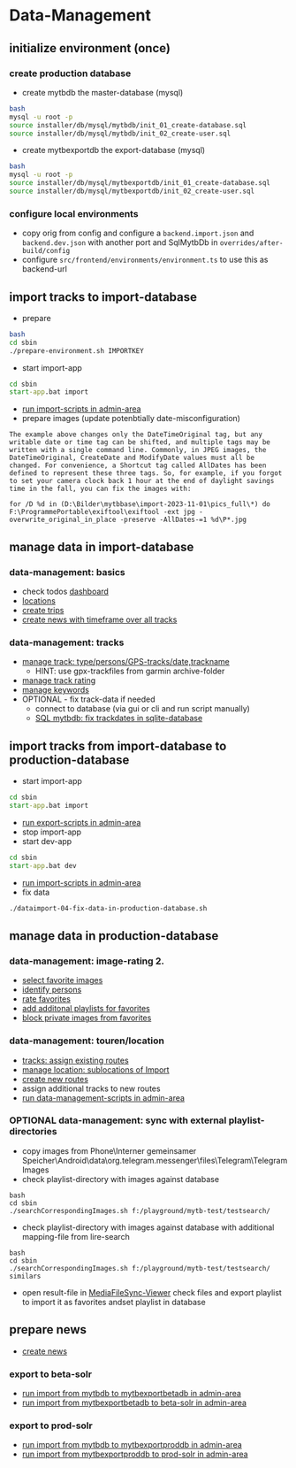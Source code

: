 # Data-Management

## initialize environment (once)

### create production database
- create mytbdb the master-database (mysql)
```bash
bash
mysql -u root -p 
source installer/db/mysql/mytbdb/init_01_create-database.sql
source installer/db/mysql/mytbdb/init_02_create-user.sql
```
- create mytbexportdb the export-database (mysql)
```bash
bash
mysql -u root -p 
source installer/db/mysql/mytbexportdb/init_01_create-database.sql
source installer/db/mysql/mytbexportdb/init_02_create-user.sql
``` 

### configure local environments
- copy orig from config and configure a ```backend.import.json``` and ```backend.dev.json``` with another port and SqlMytbDb in ```overrides/after-build/config```
- configure ```src/frontend/environments/environment.ts``` to use this as backend-url 

## import tracks to import-database
- prepare
```bash
bash
cd sbin
./prepare-environment.sh IMPORTKEY
```
- start import-app
```cmd
cd sbin
start-app.bat import
```
- [run import-scripts in admin-area](http://localhost:4001/mytbdev/de/#)
- prepare images (update potenbtially date-misconfiguration)
```
The example above changes only the DateTimeOriginal tag, but any writable date or time tag can be shifted, and multiple tags may be written with a single command line. Commonly, in JPEG images, the DateTimeOriginal, CreateDate and ModifyDate values must all be changed. For convenience, a Shortcut tag called AllDates has been defined to represent these three tags. So, for example, if you forgot to set your camera clock back 1 hour at the end of daylight savings time in the fall, you can fix the images with:

for /D %d in (D:\Bilder\mytbbase\import-2023-11-01\pics_full\*) do F:\ProgrammePortable\exiftool\exiftool -ext jpg -overwrite_original_in_place -preserve -AllDates-=1 %d\P*.jpg
```

## manage data in import-database
 
### data-management: basics 
- check todos [dashboard](http://localhost:4001/mytbdev/de/#)
- [locations](http://localhost:4001/mytbdev/de/sections/start/search/jederzeit/ueberall/alles/egal/dashboardFilter:noSubType/forExport/location/10/1)
- [create trips](http://localhost:4001/mytbdev/de/tdocadmin/create/TRIP)
- [create news with timeframe over all tracks](http://localhost:4001/mytbdev/de/tdocadmin/create/NEWS)

### data-management: tracks 
- [manage track: type/persons/GPS-tracks/date,trackname](http://localhost:4001/mytbdev/de/sections/start/search/jederzeit/ueberall/alles/egal/dashboardFilter:noSubType/forExport/track/10/1) 
  - HINT: use gpx-trackfiles from garmin archive-folder
- [manage track rating](http://localhost:4001/mytbdev/de/sections/start/search/jederzeit/ueberall/alles/egal/dashboardFilter:unrated/forExport/track/10/1)
- [manage keywords](http://localhost:4001/mytbdev/de/sections/start/search/jederzeit/ueberall/alles/egal/dashboardFilter:todoKeywords/forExport/track/10/1)
- OPTIONAL - fix track-data if needed
  - connect to database (via gui or cli and run script manually)
  - [SQL mytbdb: fix trackdates in sqlite-database](installer/db/sqlite/mytbdb/fix-trackdates-by-imagedates.sql)

## import tracks from import-database to production-database 
- start import-app
```cmd
cd sbin
start-app.bat import
```
- [run export-scripts in admin-area](http://localhost:4001/mytbdev/de/#)
- stop import-app
- start dev-app
```cmd
cd sbin
start-app.bat dev
```
- [run import-scripts in admin-area](http://localhost:4001/mytbdev/de/#)
- fix data
```bash
./dataimport-04-fix-data-in-production-database.sh
```

## manage data in production-database

### data-management: image-rating 2.
- [select favorite images](http://localhost:4001/mytbdev/de/sections/start/search/jederzeit/ueberall/alles/egal/dashboardFilter:unrated/trackDateAsc/image/99/1)
- [identify persons](http://localhost:4001/mytbdev/de/sections/start/search/jederzeit/ueberall/alles/egal/personalRateOverall:1,2,3,4,5,6,7,8,9,10,11,12,13,14,15/trackDateAsc/image/99/1) 
- [rate favorites](http://localhost:4001/mytbdev/de/sections/start/search/jederzeit/ueberall/alles/egal/personalRateOverall:5,6,7,8,9,10,11,12,13,14,15/trackDateAsc/image/99/1)
- [add additonal playlists for favorites](http://localhost:4001/mytbdev/de/sections/start/search/jederzeit/ueberall/alles/egal/personalRateOverall:5,6,7,8,9,10,11,12,13,14,15/trackDateAsc/image/99/1)
- [block private images from favorites](http://localhost:4001/mytbdev/de/sections/start/search/jederzeit/ueberall/alles/egal/personalRateOverall:5,6,7,8,9,10,11,12,13,14,15/trackDateAsc/image/99/1)

### data-management: touren/location
- [tracks: assign existing routes](http://localhost:4001/mytbdev/de/sections/start/search/jederzeit/ueberall/alles/egal/dashboardFilter:noRoute/forExport/track/10/1)
- [manage location: sublocations of Import](http://localhost:4001/mytbdev/de/sections/start/search/jederzeit/ueberall/alles/egal/dashboardFilter:noLocation/forExport/location/10/1)
- [create new routes](http://localhost:4001/mytbdev/de/sections/start/search/jederzeit/ueberall/alles/egal/dashboardFilter:noRoute/forExport/track/10/1)
- assign additional tracks to new routes
- [run data-management-scripts in admin-area](http://localhost:4001/mytbdev/de/#)

### OPTIONAL data-management: sync with external playlist-directories
- copy images from Phone\Interner gemeinsamer Speicher\Android\data\org.telegram.messenger\files\Telegram\Telegram Images
- check playlist-directory with images against database
```
bash
cd sbin
./searchCorrespondingImages.sh f:/playground/mytb-test/testsearch/
``` 
- check playlist-directory with images against database with additional mapping-file from lire-search
```
bash
cd sbin
./searchCorrespondingImages.sh f:/playground/mytb-test/testsearch/ similars
``` 
-  open result-file in [MediaFileSync-Viewer](devtools/media-file-db-sync-viewer.html) check files and export playlist to import it as favorites andset playlist in database

## prepare news
- [create news](http://localhost:4001/mytbdev/de/tdocadmin/create/news)

### export to beta-solr
- [run import from mytbdb to mytbexportbetadb in admin-area](http://localhost:4001/mytbdev/de/#)
- [run import from mytbexportbetadb to beta-solr in admin-area](http://localhost:4001/mytbdev/de/#)

### export to prod-solr
- [run import from mytbdb to mytbexportproddb in admin-area](http://localhost:4001/mytbdev/de/#)
- [run import from mytbexportproddb to prod-solr in admin-area](http://localhost:4001/mytbdev/de/#)
